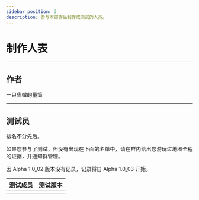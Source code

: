 ```yaml
---
sidebar_position: 3
description: 参与本部作品制作或测试的人员。
---
```


# 制作人表

---

## 作者

一只卑微的量筒

--- 

## 测试员

排名不分先后。

如果您参与了测试，但没有出现在下面的名单中，请在群内给出您游玩过地图全程的证据，并通知群管理。

因 Alpha 1.0_02 版本没有记录，记录将自 Alpha 1.0_03 开始。

| 测试成员 | 测试版本 |
| --- | --- |
| | |

